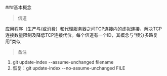 ###基本概念
>信道

 应用程序（生产与/或消费）和代理服务器之间TCP连接内的虚拟连接，解决TCP连接数量限制及降低TCP连接代价。每个信道有一个ID，其概念与“频分多路复用”类似
>备注

1. git update-index --assume-unchanged filename
2. 恢复：git update-index --no-assume-unchanged FILE